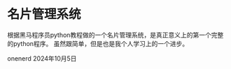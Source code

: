 # 名片管理系统
根据黑马程序员python教程做的一个名片管理系统，是真正意义上的第一个完整的python程序。
虽然跟简单，但是也是我个人学习上的一个进步。

onenerd 2024年10月5日
